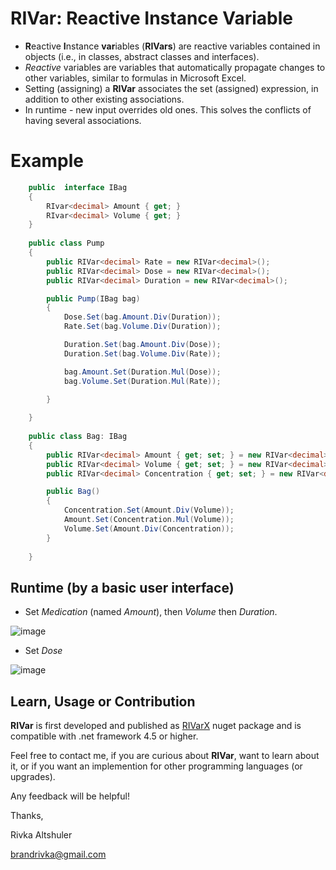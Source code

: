 # RIVar: Reactive Instance Variable

- **R**eactive **I**nstance **var**iables (**RIVars**) are reactive variables contained in objects (i.e., in classes, abstract classes and interfaces). 
- _Reactive_ variables are variables that automatically propagate changes to other variables, similar to formulas in Microsoft Excel.
- Setting (assigning) a **RIVar** associates the set (assigned) expression, in addition to other existing associations.
- In runtime - new input overrides old ones. This solves the conflicts of having several associations.

# Example

```C#
    public  interface IBag
    {
        RIvar<decimal> Amount { get; }
        RIvar<decimal> Volume { get; }
    }
    
    public class Pump
    {
        public RIVar<decimal> Rate = new RIVar<decimal>();
        public RIVar<decimal> Dose = new RIVar<decimal>();
        public RIVar<decimal> Duration = new RIVar<decimal>();

        public Pump(IBag bag)
        {
            Dose.Set(bag.Amount.Div(Duration));
            Rate.Set(bag.Volume.Div(Duration));

            Duration.Set(bag.Amount.Div(Dose));
            Duration.Set(bag.Volume.Div(Rate));

            bag.Amount.Set(Duration.Mul(Dose));
            bag.Volume.Set(Duration.Mul(Rate));

        }
 
    }
    
    public class Bag: IBag
    {
        public RIVar<decimal> Amount { get; set; } = new RIVar<decimal>();
        public RIVar<decimal> Volume { get; set; } = new RIVar<decimal>();
        public RIVar<decimal> Concentration { get; set; } = new RIVar<decimal>();

        public Bag()
        {
            Concentration.Set(Amount.Div(Volume));
            Amount.Set(Concentration.Mul(Volume));
            Volume.Set(Amount.Div(Concentration));
        }
      
    }


```

## Runtime (by a basic user interface)

- Set _Medication_ (named _Amount_), then _Volume_ then _Duration_.

![image](https://user-images.githubusercontent.com/32875275/211289723-70d58b8a-2fde-407d-9887-bc72ab25251b.png)

- Set _Dose_

![image](https://user-images.githubusercontent.com/32875275/191584478-09a2f250-3fd2-4564-a503-b0d61d624b79.png)

## Learn, Usage or Contribution

**RIVar** is first developed and published as [RIVarX](https://www.nuget.org/packages/RIvar.RIvarX/1.0.0/) nuget package and is compatible with .net framework 4.5 or higher.

Feel free to contact me, if you are curious about **RIVar**, want to learn about it, or if you want an implemention for other programming languages (or upgrades).

Any feedback will be helpful!

Thanks,

Rivka Altshuler

brandrivka@gmail.com











